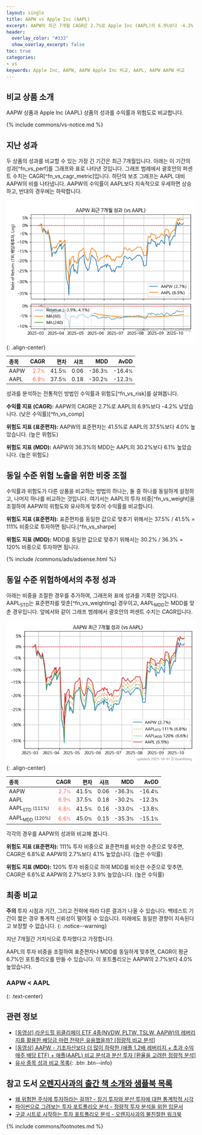 ```yaml
---
layout: single
title: AAPW vs Apple Inc (AAPL)
excerpt: AAPW의 최근 7개월 CAGR은 2.7%로 Apple Inc (AAPL)의 6.9%보다 -4.2% 낮았습니다.
header:
  overlay_color: "#333"
  show_overlay_excerpt: false
toc: true
categories:
- vs
keywords: Apple Inc, AAPW, AAPW Apple Inc 비교, AAPL, AAPW AAPW 비교
---
```


## 비교 상품 소개


AAPW 상품과 Apple Inc (AAPL) 상품의 성과를 수익률과 위험도로 비교합니다.





{% include commons/vs-notice.md %}

## 지난 성과

두 상품의 성과를 비교할 수 있는 가장 긴 기간은 최근 7개월입니다. 아래는 이 기간의 성과[^fn_vs_perf]를 그래프와 표로 나타낸 것입니다.
그래프 범례에서 괄호안의 퍼센트 수치는 CAGR[^fn_vs_cagr_metric]입니다.
하단의 보조 그래프는 AAPL 대비 AAPW의 비를 나타냅니다.
AAPW의 수익률이 AAPL보다 지속적으로 우세하면 상승하고, 반대의 경우에는 하락합니다.

![AAPW](/vs/images/aapw-vs-aapl_dual.png){: .align-center}

| **종목** | **CAGR** | **편차** | **샤프** | **MDD** | **AvDD** |
| :------------ | ------: | -----------: | -------: | ------: | -------: |
| AAPW | <span style="color: tomato">2.7<small>%</small></span> | 41.5<small>%</small> | 0.06 | -36.3<small>%</small> | -16.4<small>%</small> |
| AAPL | <span style="color: tomato">6.9<small>%</small></span> | 37.5<small>%</small> | 0.18 | -30.2<small>%</small> | -12.3<small>%</small> |

<!-- more -->


성과를 분석하는 전통적인 방법인 수익률과 위험도[^fn_vs_risk]를 살펴봅니다.

**수익률 지표 (CAGR):** AAPW의 CAGR은 2.7%로 AAPL의 6.9%보다 -4.2% 낮았습니다. (낮은 수익률)[^fn_vs_comp]

**위험도 지표 (표준편차):** AAPW의 표준편차는 41.5%로 AAPL의 37.5%보다 4.0% 높았습니다. (높은 위험도)

**위험도 지표 (MDD):** AAPW의 36.3%의 MDD는 AAPL의 30.2%보다 6.1% 높았습니다. (높은 위험도)



## 동일 수준 위험 노출을 위한 비중 조절

수익률과 위험도가 다른 상품을 비교하는 방법의 하나는, 둘 중 하나를 동일하게 설정하고, 나머지 하나를 비교하는 것입니다.
여기서는 AAPL의 투자 비중[^fn_vs_weight]을 조절하여 AAPW의 위험도와 유사하게 맞추어 수익률를 비교합니다.

**위험도 지표 (표준편차):** 표준편차를 동일한 값으로 맞추기 위해서는 37.5% / 41.5% = 111% 비중으로 투자하면 됩니다.[^fn_vs_sharpe]

**위험도 지표 (MDD):** MDD를 동일한 값으로 맞추기 위해서는 30.2% / 36.3% = 120% 비중으로 투자하면 됩니다.


{% include /commons/ads/adsense.html %}



## 동일 수준 위험하에서의 추정 성과

아래는 비중을 조절한 경우를 추가하여, 그래프와 표에 성과를 기록한 것입니다.
AAPL<sub>STD</sub>는 표준편차를 맞춘[^fn_vs_weighting] 경우이고, AAPL<sub>MDD</sub>는 MDD를 맞춘 경우입니다.
앞에서와 같이 그래프 범례에서 괄호안의 퍼센트 수치는 CAGR입니다.


![AAPW](/vs/images/aapw-vs-aapl.png){: .align-center}



| **종목** | **CAGR** | **편차** | **샤프** | **MDD** | **AvDD** |
| :------------ | ------: | -----------: | -------: | ------: | -------: |
| AAPW | <span style="color: tomato">2.7<small>%</small></span> | 41.5<small>%</small> | 0.06 | -36.3<small>%</small> | -16.4<small>%</small> |
| AAPL | <span style="color: tomato">6.9<small>%</small></span> | 37.5<small>%</small> | 0.18 | -30.2<small>%</small> | -12.3<small>%</small> |
| AAPL<sub>STD</sub> <small>(111%)</small> | <span style="color: tomato">6.8<small>%</small></span> | 41.5<small>%</small> | 0.16 | -33.0<small>%</small> | -13.8<small>%</small> |
| AAPL<sub>MDD</sub> <small>(120%)</small> | <span style="color: tomato">6.6<small>%</small></span> | 45.0<small>%</small> | 0.15 | -35.3<small>%</small> | -15.1<small>%</small> |



각각의 경우를 AAPW의 성과와 비교해 봅니다.

**위험도 지표 (표준편차):** 111% 투자 비중으로 표준편차를 비슷한 수준으로 맞추면, CAGR은 6.8%로 AAPW의 2.7%보다 4.1% 높았습니다. (높은 수익률)

**위험도 지표 (MDD):** 120% 투자 비중으로 하여 MDD를 비슷한 수준으로 맞추면, CAGR은 6.6%로 AAPW의 2.7%보다 3.9% 높았습니다. (높은 수익률)




## 최종 비교

**주의** 투자 시점과 기간, 그리고 전략에 따라 다른 결과가 나올 수 있습니다. 백테스트 기간이 짧은 경우 통계적 신뢰성이 떨어질 수 있습니다. 미래에도 동일한 경향이 지속된다고 보장할 수 없습니다.
{: .notice--warning}

지난 7개월간 거치식으로 투자했다고 가정합니다.

AAPL의 투자 비중을 조절하여 표준편차나 MDD를 동일하게 맞추면, CAGR이 평균 6.7%인 포트폴리오를 만들 수 있습니다.
이 포트폴리오는 AAPW의 2.7%보다 4.0% 높았습니다.

### AAPW &lt; AAPL
{: .text-center}


## 관련 정보

- [[동영상] 라운드힐 위클리페이 ETF 4종(NVDW, PLTW, TSLW, AAPW)의 레버리지를 활용한 배당금 마련 전략은 유용했을까? [정량적 비교 분석]](https://youtu.be/zoVCr4Jp8z4)
- [[동영상] AAPW - 기초자산보다 더 많이 하락한 (애플 1.2배 레버리지 + 초과 수익 매주 배당 ETF) + 애플(AAPL) 비교 분석과 분산 투자 [환율을 고려한 정량적 분석]](https://youtu.be/LrIa6X7ate8)
- [유사 종목 성과 비교 목록](/vs/){: .btn .btn--info}


## 참고 도서 [오렌지사과의 출간 책 소개와 샘플북 목록](https://kongdori.tistory.com/691)

- [왜 위험한 주식에 투자하라는 걸까? - 장기 투자와 분산 투자에 대한 통계학적 시각](https://kongdori.tistory.com/421)
- [파이썬으로 그려보는 투자 포트폴리오 분석  - 정량적 투자 분석을 위한 입문서](https://kongdori.tistory.com/643)
- [구글 시트로 시작하는 투자 포트폴리오 분석 - 오렌지사과의 불친절한 워크북](https://kongdori.tistory.com/449)

{% include commons/footnotes.md %}